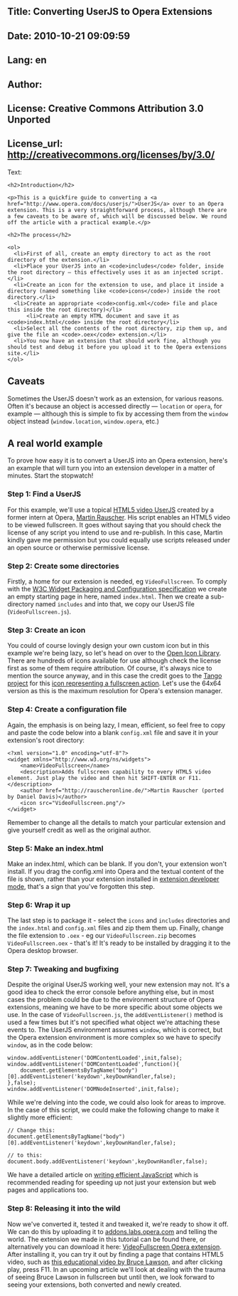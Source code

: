 Title: Converting UserJS to Opera Extensions
----
Date: 2010-10-21 09:09:59
----
Lang: en
----
Author: 
----
License: Creative Commons Attribution 3.0 Unported
----
License_url: http://creativecommons.org/licenses/by/3.0/
----
Text:

	<h2>Introduction</h2>
	
	<p>This is a quickfire guide to converting a <a href="http://www.opera.com/docs/userjs/">UserJS</a> over to an Opera extension. This is a very straightforward process, although there are a few caveats to be aware of, which will be discussed below. We round off the article with a practical example.</p>
	
	<h2>The process</h2>
	
	<ol>
	  <li>First of all, create an empty directory to act as the root directory of the extension.</li>
	  <li>Place your UserJS into an <code>includes</code> folder, inside the root directory — this effectively uses it as an injected script.</li>
	  <li>Create an icon for the extension to use, and place it inside a directory (named something like <code>icons</code>) inside the root directory.</li>
	  <li>Create an appropriate <code>config.xml</code> file and place this inside the root directory)</li>
          <li>Create an empty HTML document and save it as <code>index.html</code> inside the root directory</li>
	  <li>Select all the contents of the root directory, zip them up, and give the file an <code>.oex</code> extension.</li>
	  <li>You now have an extension that should work fine, although you should test and debug it before you upload it to the Opera extensions site.</li>
	</ol>
 
<h2>Caveats</h2>
 
<p>Sometimes the UserJS doesn&#39;t work as an extension, for various reasons. Often it&#39;s because an object is accessed directly — <code>location</code> or <code>opera</code>, for example — although this is simple to fix by accessing them from the <code>window</code> object instead (<code>window.location</code>, <code>window.opera</code>, etc.)
 
<h2>A real world example</h2>
 
<p>To prove how easy it is to convert a UserJS into an Opera extension, here&#39;s an example that will turn you into an extension developer in a matter of minutes. Start the stopwatch!

<h3>Step 1: Find a UserJS</h3>

<p>For this example, we&#39;ll use a topical <a href="http://extendopera.org/userjs/content/html5-video-full-screen">HTML5 video UserJS</a> created by a former intern at Opera, <a href="http://rauscheronline.de">Martin Rauscher</a>. His script enables an HTML5 video to be viewed fullscreen. It goes without saying that you should check the license of any script you intend to use and re-publish. In this case, Martin kindly gave me permission but you could equally use scripts released under an open source or otherwise permissive license.</p>

<h3>Step 2: Create some directories</h3>

<p>Firstly, a home for our extension is needed, eg <code>VideoFullscreen</code>. To comply with the <a href="http://www.w3.org/TR/widgets/">W3C Widget Packaging and Configuration specification</a> we create an empty starting page in here, named <code>index.html</code>. Then we create a sub-directory named <code>includes</code> and into that, we copy our UserJS file (<code>VideoFullscreen.js</code>).</p>

<h3>Step 3: Create an icon</h3>

<p>You could of course lovingly design your own custom icon but in this example we&#39;re being lazy, so let&#39;s head on over to the <a href="http://openiconlibrary.sourceforge.net/">Open Icon Library</a>. There are hundreds of icons available for use although check the license first as some of them require attribution. Of course, it&#39;s always nice to mention the source anyway, and in this case the credit goes to the <a href="http://tango.freedesktop.org/Tango_Icon_Library">Tango project</a> for this <a href="http://openiconlibrary.sourceforge.net/gallery2/?./Icons/actions/view-fullscreen-4.png">icon representing a fullscreen action</a>. Let&#39;s use the 64x64 version as this is the maximum resolution for Opera&#39;s extension manager.</p>

<h3>Step 4: Create a configuration file</h3>

<p>Again, the emphasis is on being lazy, I mean, efficient, so feel free to copy and paste the code below into a blank <code>config.xml</code> file and save it in your extension&#39;s root directory:</p>

<pre><code>&lt;?xml version=&quot;1.0&quot; encoding=&quot;utf-8&quot;?&gt;
&lt;widget xmlns=&quot;http://www.w3.org/ns/widgets&quot;&gt;
    &lt;name&gt;VideoFullscreen&lt;/name&gt;
    &lt;description&gt;Adds fullscreen capability to every HTML5 video element. Just play the video and then hit SHIFT-ENTER or F11.&lt;/description&gt;
    &lt;author href=&quot;http://rauscheronline.de/&quot;&gt;Martin Rauscher (ported by Daniel Davis)&lt;/author&gt;
    &lt;icon src=&quot;VideoFullscreen.png&quot;/&gt;
&lt;/widget&gt;</code></pre>

<p>Remember to change all the details to match your particular extension and give yourself credit as well as the original author.</p>

<h3>Step 5: Make an index.html</h3>

<p>Make an index.html, which can be blank. If you don&#39;t, your extension won&#39;t install. If you drag the config.xml into Opera and the textual content of the file is shown, rather than your extension installed in <a href="http://dev.opera.com/articles/view/opera-extensions-developer-workflow/#developermode">extension developer mode</a>, that&#39;s a sign that you&#39;ve forgotten this step.</p>

<h3>Step 6: Wrap it up</h3>

<p>The last step is to package it - select the <code>icons</code> and <code>includes</code> directories and the <code>index.html</code> and <code>config.xml</code> files and zip them them up. Finally, change the file extension to <code>.oex</code> - eg our <code>VideoFullscreen.zip</code> becomes <code>VideoFullscreen.oex</code> - that&#39;s it! It&#39;s ready to be installed by dragging it to the Opera desktop browser.</p>

<h3>Step 7: Tweaking and bugfixing</h3>

<p>Despite the original UserJS working well, your new extension may not. It&#39;s a good idea to check the error console before anything else, but in most cases the problem could be due to the environment structure of Opera extensions, meaning we have to be more specific about some objects we use. In the case of <code>VideoFullscreen.js</code>, the <code>addEventListener()</code> method is used a few times but it&#39;s not specified what object we&#39;re attaching these events to. The UserJS environment assumes <code>window</code>, which is correct, but the Opera extension environment is more complex so we have to specify <code>window</code>, as in the code below:</p>

<pre><code>window.addEventListener(&#39;DOMContentLoaded&#39;,init,false);
window.addEventListener(&#39;DOMContentLoaded&#39;,function(){
	document.getElementsByTagName(&quot;body&quot;)[0].addEventListener(&#39;keydown&#39;,keyDownHandler,false);
},false);
window.addEventListener(&#39;DOMNodeInserted&#39;,init,false);
</code></pre>

<p>While we&#39;re delving into the code, we could also look for areas to improve. In the case of this script, we could make the following change to make it slightly more efficient:</p>

<pre><code>// Change this:
document.getElementsByTagName(&quot;body&quot;)[0].addEventListener(&#39;keydown&#39;,keyDownHandler,false);

// to this:
document.body.addEventListener(&#39;keydown&#39;,keyDownHandler,false);
</code></pre>

<p>We have a detailed article on <a href="http://dev.opera.com/articles/view/efficient-javascript/">writing efficient JavaScript</a> which is recommended reading for speeding up not just your extension but web pages and applications too.</p>

<h3>Step 8: Releasing it into the wild</h3>

<p>Now we&#39;ve converted it, tested it and tweaked it, we&#39;re ready to show it off. We can do this by uploading it to <a href="http://addons.labs.opera.com">addons.labs.opera.com</a> and telling the world. The extension we made in this tutorial can be found there, or alternatively you can download it here: <a href="VideoFullscreen.oex">VideoFullscreen Opera extension</a>. After installing it, you can try it out by finding a page that contains HTML5 video, such as <a href="http://people.opera.com/brucel/demo/video/accessible-html5-video-captions.html">this educational video by Bruce Lawson</a>, and after clicking play, press F11. In an upcoming article we&#39;ll look at dealing with the trauma of seeing Bruce Lawson in fullscreen but until then, we look forward to seeing your extensions, both converted and newly created.</p></p></p>
